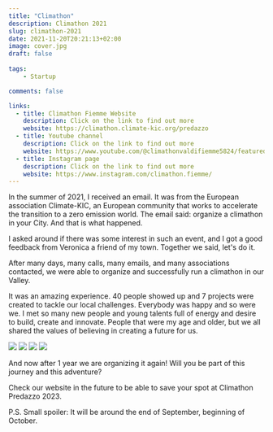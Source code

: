 ```yaml
---
title: "Climathon"
description: Climathon 2021
slug: climathon-2021
date: 2021-11-20T20:21:13+02:00
image: cover.jpg
draft: false
    
tags:
    - Startup

comments: false

links:
  - title: Climathon Fiemme Website
    description: Click on the link to find out more
    website: https://climathon.climate-kic.org/predazzo    
  - title: Youtube channel
    description: Click on the link to find out more
    website: https://www.youtube.com/@climathonvaldifiemme5824/featured
  - title: Instagram page
    description: Click on the link to find out more
    website: https://www.instagram.com/climathon.fiemme/
---
```


In the summer of 2021, I received an email. It was from the European association Climate-KIC, an European community that works to accelerate the transition to a zero emission
world. The email said: organize a climathon in your City. And that is what happened.

I asked around if there was some interest in such an event, and I got a good feedback from Veronica a friend of my town. Together we said, let's do it. 

After many days, many calls, many emails, and many associations contacted, we were able to organize and successfully run a climathon in our Valley.

It was an amazing experience. 40 people showed up and 7 projects were created to tackle our local challenges. Everybody was happy and so were we. I met so many new
people and young talents full of energy and desire to build, create and innovate. People that were my age and older, but we all shared the values of believing in 
creating a future for us.

![](1.jpg) ![](2.jpg) ![](3.jpg) ![](4.jpg)

And now after 1 year we are organizing it again! Will you be part of this journey and this adventure?

Check our website in the future to be able to save your spot at Climathon Predazzo 2023.

P.S. Small spoiler: It will be around the end of September, beginning of October.

